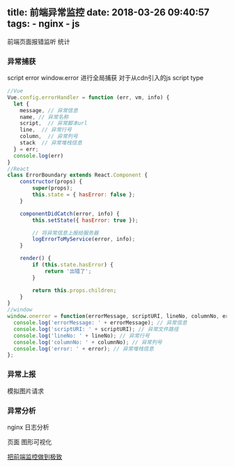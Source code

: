 title: 前端异常监控
date: 2018-03-26 09:40:57
tags:
    - nginx
    - js
---
前端页面报错监听 统计
<!--more-->

### 异常捕获
script error
window.error 进行全局捕获
对于从cdn引入的js script type 
```javascript
//Vue
Vue.config.errorHandler = function (err, vm, info) {
  let {
    message, // 异常信息
    name, // 异常名称
    script,  // 异常脚本url
    line,  // 异常行号
    column,  // 异常列号
    stack  // 异常堆栈信息
  } = err;
  console.log(err)
}
//React
class ErrorBoundary extends React.Component {
    constructor(props) {
        super(props);
        this.state = { hasError: false };
    }

    componentDidCatch(error, info) {
        this.setState({ hasError: true });

        // 将异常信息上报给服务器
        logErrorToMyService(error, info);
    }

    render() {
        if (this.state.hasError) {
            return '出错了';
        }

        return this.props.children;
    }
}
//window
window.onerror = function(errorMessage, scriptURI, lineNo, columnNo, error) {
  console.log('errorMessage: ' + errorMessage); // 异常信息
  console.log('scriptURI: ' + scriptURI); // 异常文件路径
  console.log('lineNo: ' + lineNo); // 异常行号
  console.log('columnNo: ' + columnNo); // 异常列号
  console.log('error: ' + error); // 异常堆栈信息
};
```

### 异常上报
模拟图片请求



### 异常分析

nginx 日志分析 


页面 图形可视化


[把前端监控做到极致](https://zhuanlan.zhihu.com/p/32262716)

